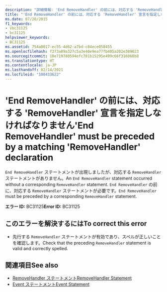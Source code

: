 ```yaml
---
description: "詳細情報: 'End RemoveHandler' の前には、対応する 'RemoveHandler' 宣言を指定しなければなりません"
title: "'End RemoveHandler' の前には、対応する 'RemoveHandler' 宣言を指定しなければなりません"
ms.date: 07/20/2015
f1_keywords:
- vbc31125
- bc31125
helpviewer_keywords:
- BC31125
ms.assetid: 754a0017-ec55-4d62-a7bd-c84ece058455
ms.openlocfilehash: f373a89a327c5a3e40e9ea77fb405a202e389023
ms.sourcegitcommit: 10e719780594efc781b15295e499c66f316068b8
ms.translationtype: HT
ms.contentlocale: ja-JP
ms.lasthandoff: 02/14/2021
ms.locfileid: "100433622"
---
```

# <a name="end-removehandler-must-be-preceded-by-a-matching-removehandler-declaration"></a><span data-ttu-id="56ec0-103">'End RemoveHandler' の前には、対応する 'RemoveHandler' 宣言を指定しなければなりません</span><span class="sxs-lookup"><span data-stu-id="56ec0-103">'End RemoveHandler' must be preceded by a matching 'RemoveHandler' declaration</span></span>

<span data-ttu-id="56ec0-104">`End RemoveHandler` ステートメントが出現しましたが、対応する `RemoveHandler` ステートメントがありません。</span><span class="sxs-lookup"><span data-stu-id="56ec0-104">An `End RemoveHandler` statement occurred without a corresponding `RemoveHandler` statement.</span></span> <span data-ttu-id="56ec0-105">`End RemoveHandler` の前に、対応する `RemoveHandler` ステートメントが必要です。</span><span class="sxs-lookup"><span data-stu-id="56ec0-105">`End RemoveHandler` must be preceded by a corresponding `RemoveHandler` statement.</span></span>  
  
 <span data-ttu-id="56ec0-106">**エラー ID:** BC31125</span><span class="sxs-lookup"><span data-stu-id="56ec0-106">**Error ID:** BC31125</span></span>  
  
## <a name="to-correct-this-error"></a><span data-ttu-id="56ec0-107">このエラーを解決するには</span><span class="sxs-lookup"><span data-stu-id="56ec0-107">To correct this error</span></span>  
  
- <span data-ttu-id="56ec0-108">先行する `RemoveHandler` ステートメントが有効であり、スペルが正しいことを確認します。</span><span class="sxs-lookup"><span data-stu-id="56ec0-108">Check that the preceding `RemoveHandler` statement is valid and correctly spelled.</span></span>  
  
## <a name="see-also"></a><span data-ttu-id="56ec0-109">関連項目</span><span class="sxs-lookup"><span data-stu-id="56ec0-109">See also</span></span>

- [<span data-ttu-id="56ec0-110">RemoveHandler ステートメント</span><span class="sxs-lookup"><span data-stu-id="56ec0-110">RemoveHandler Statement</span></span>](../language-reference/statements/removehandler-statement.md)
- [<span data-ttu-id="56ec0-111">Event ステートメント</span><span class="sxs-lookup"><span data-stu-id="56ec0-111">Event Statement</span></span>](../language-reference/statements/event-statement.md)
